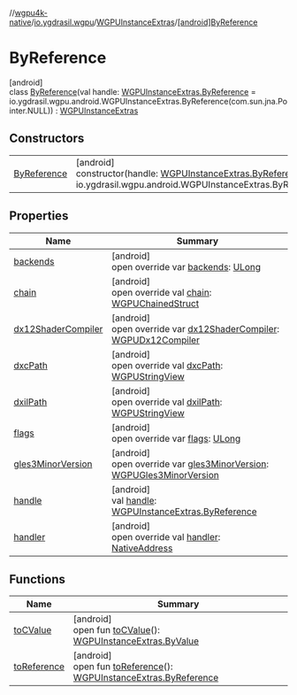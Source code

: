 //[wgpu4k-native](../../../../index.md)/[io.ygdrasil.wgpu](../../index.md)/[WGPUInstanceExtras](../index.md)/[[android]ByReference](index.md)

# ByReference

[android]\
class [ByReference](index.md)(val handle: [WGPUInstanceExtras.ByReference](../../../io.ygdrasil.wgpu.android/-w-g-p-u-instance-extras/-by-reference/index.md) = io.ygdrasil.wgpu.android.WGPUInstanceExtras.ByReference(com.sun.jna.Pointer.NULL)) : [WGPUInstanceExtras](../index.md)

## Constructors

| | |
|---|---|
| [ByReference](-by-reference.md) | [android]<br>constructor(handle: [WGPUInstanceExtras.ByReference](../../../io.ygdrasil.wgpu.android/-w-g-p-u-instance-extras/-by-reference/index.md) = io.ygdrasil.wgpu.android.WGPUInstanceExtras.ByReference(com.sun.jna.Pointer.NULL)) |

## Properties

| Name | Summary |
|---|---|
| [backends](backends.md) | [android]<br>open override var [backends](backends.md): [ULong](https://kotlinlang.org/api/core/kotlin-stdlib/kotlin/-u-long/index.html) |
| [chain](chain.md) | [android]<br>open override val [chain](chain.md): [WGPUChainedStruct](../../-w-g-p-u-chained-struct/index.md) |
| [dx12ShaderCompiler](dx12-shader-compiler.md) | [android]<br>open override var [dx12ShaderCompiler](dx12-shader-compiler.md): [WGPUDx12Compiler](../../-w-g-p-u-dx12-compiler/index.md) |
| [dxcPath](dxc-path.md) | [android]<br>open override val [dxcPath](dxc-path.md): [WGPUStringView](../../-w-g-p-u-string-view/index.md) |
| [dxilPath](dxil-path.md) | [android]<br>open override val [dxilPath](dxil-path.md): [WGPUStringView](../../-w-g-p-u-string-view/index.md) |
| [flags](flags.md) | [android]<br>open override var [flags](flags.md): [ULong](https://kotlinlang.org/api/core/kotlin-stdlib/kotlin/-u-long/index.html) |
| [gles3MinorVersion](gles3-minor-version.md) | [android]<br>open override var [gles3MinorVersion](gles3-minor-version.md): [WGPUGles3MinorVersion](../../-w-g-p-u-gles3-minor-version/index.md) |
| [handle](handle.md) | [android]<br>val [handle](handle.md): [WGPUInstanceExtras.ByReference](../../../io.ygdrasil.wgpu.android/-w-g-p-u-instance-extras/-by-reference/index.md) |
| [handler](handler.md) | [android]<br>open override val [handler](handler.md): [NativeAddress](../../../ffi/-native-address/index.md) |

## Functions

| Name | Summary |
|---|---|
| [toCValue](../[android]to-c-value.md) | [android]<br>open fun [toCValue](../[android]to-c-value.md)(): [WGPUInstanceExtras.ByValue](../../../io.ygdrasil.wgpu.android/-w-g-p-u-instance-extras/-by-value/index.md) |
| [toReference](../to-reference.md) | [android]<br>open fun [toReference](../to-reference.md)(): [WGPUInstanceExtras.ByReference](../../../io.ygdrasil.wgpu.android/-w-g-p-u-instance-extras/-by-reference/index.md) |
